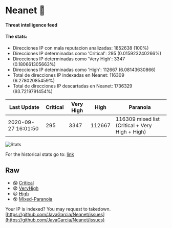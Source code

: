 # Neanet :hocho:
#### Threat intelligence feed
#### The stats:

- Direcciones IP con mala reputacion analizadas: 1852638 (100%)
- Direcciones IP determinadas como 'Critical':  295 (0.015923240266%)
- Direcciones IP determinadas como 'Very High':  3347 (0.180661305663%)
- Direcciones IP determinadas como 'High':  112667 (6.08143630866)
- Total de direcciones IP indexadas en Neanet:  116309 (6.27802085459%)
- Total de direcciones IP descartadas en Neanet:  1736329 (93.7219791454%)

| Last Update | Critical | Very High | High | Paranoia |
| --- | --- | --- | --- | --- |
| 2020-09-27 16:01:50 | 295 | 3347 | 112667 | 116309 mixed list (Critical + Very High + High)|

![Stats](https://docs.google.com/spreadsheets/d/e/2PACX-1vSnaNMIXVabIpDJjufMlzH7poXnshF3mgd8Is1g9ytUEzVsP5my4Trn8f-xkoLLQ38xpL3HtmUexLo6/pubchart?oid=501124687&format=image)

For the historical stats go to: [link](/stats.csv)
## Raw
- :scream: [Critical](https://raw.githubusercontent.com/JavaGarcia/Neanet/master/blacklists/neanet_critical.txt)
- :fearful: [VeryHigh](https://raw.githubusercontent.com/JavaGarcia/Neanet/master/blacklists/neanet_veryHigh.txtt)
- :frowning: [High](https://raw.githubusercontent.com/JavaGarcia/Neanet/master/blacklists/neanet_high.txt)
- :dizzy_face: [Mixed-Paranoia](https://raw.githubusercontent.com/JavaGarcia/Neanet/master/blacklists/neanet_all.txt)


Your IP is indexed? You may request to takedown. [https://github.com/JavaGarcia/Neanet/issues](https://github.com/JavaGarcia/Neanet/issues)































































































































































































































































































































































































































































































































































































































































































































































































































































































































































































































































































